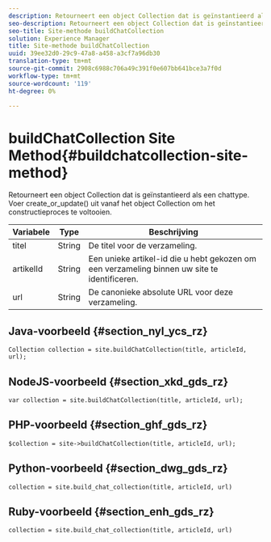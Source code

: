 ```yaml
---
description: Retourneert een object Collection dat is geïnstantieerd als een chattype. Voer create_or_update() uit vanaf het object Collection om het constructieproces te voltooien.
seo-description: Retourneert een object Collection dat is geïnstantieerd als een chattype. Voer create_or_update() uit vanaf het object Collection om het constructieproces te voltooien.
seo-title: Site-methode buildChatCollection
solution: Experience Manager
title: Site-methode buildChatCollection
uuid: 39ee32d0-29c9-47a8-a458-a3cf7a96db30
translation-type: tm+mt
source-git-commit: 2908c6988c706a49c391f0e607bb641bce3a7f0d
workflow-type: tm+mt
source-wordcount: '119'
ht-degree: 0%

---
```



# buildChatCollection Site Method{#buildchatcollection-site-method}

Retourneert een object Collection dat is geïnstantieerd als een chattype. Voer create_or_update() uit vanaf het object Collection om het constructieproces te voltooien.

| Variabele | Type | Beschrijving |
|--- |--- |--- |
| titel | String | De titel voor de verzameling. |
| artikelId | String | Een unieke artikel-id die u hebt gekozen om een verzameling binnen uw site te identificeren. |
| url | String | De canonieke absolute URL voor deze verzameling. |

## Java-voorbeeld {#section_nyl_ycs_rz}

```
Collection collection = site.buildChatCollection(title, articleId, url); 
```

## NodeJS-voorbeeld {#section_xkd_gds_rz}

```
var collection = site.buildChatCollection(title, articleId, url); 
```

## PHP-voorbeeld {#section_ghf_gds_rz}

```
$collection = site->buildChatCollection(title, articleId, url); 
```

## Python-voorbeeld {#section_dwg_gds_rz}

```
collection = site.build_chat_collection(title, articleId, url) 
```

## Ruby-voorbeeld {#section_enh_gds_rz}

```
collection = site.build_chat_collection(title, articleId, url)
```
